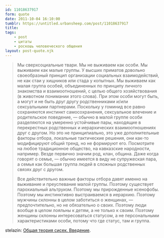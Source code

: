 ```yaml
---
id: 11018637917
form: quote
date: 2011-10-04 16:10:00
tumblr: https://untitled.urbansheep.com/post/11018637917
title: 
tags:
    - post
    - цитаты
    - роскошь человеческого общения
layout: post-quote.njk
---
```


<blockquote>
<p>Мы сверхсоциальные твари. Мы не выживаем как особи. Мы выживаем как малые группы. У высших приматов довольно своеобразный принцип организации социальных взаимодействий, не как стаи у хищников или стада у копытных. Мы выживаем как малая группа особей, объединенных по принципу личного знакомства и взаимоотношений, с целью общего хозяйствования (в животном понимании этого слова). При этом особи могут быть, а могут и не быть друг другу родственниками и/или сексуальными партнерами. Поскольку у гоминид все равно сохраняются инстинкт самосохранения, сексуальное влечение и родительское поведение, — обычно в малой группе особи разделяются на умеренно устойчивые пары, находящие в перекрестных родственных и иерархических взаимоотношениях друг с другом. Но это не принципиально, это уже дополнительные факторы отбора, локальные тактические решения, они как-то модифицируют общий тренд, но не формируют его. Посмотрите на любое традиционное общество, на кавказские народности, например. Везде первично значим род, клан, община. Даже когда говорят о семье, — обычно имеется в виду не супружеская пара, а семья как большая группа людей в сложных родственных связях друг с другом.</p> 

<p>Все действительно важные факторы отбора давят именно на выживание и преуспевание малой группы. Поэтому существует парохиальный альтруизм. Поэтому мы прирожденные ксенофобы. Поэтому мы инстинктивно выстраиваемся в иерархию. Поэтому мужчины склонны в целом заботиться о женщинах, — предпочтительно, но не обязательно о своих. Поэтому люди вообще в целом лояльны к детям, а не только к своим. Поэтому женщины склонны интересоваться статусом, а не персональными характеристиками особи, потому что где статус, там и группа.</p>
</blockquote>

stelazin: <a href="http://stelazin.livejournal.com/88797.html">Общая теория сисек. Введение</a>.
